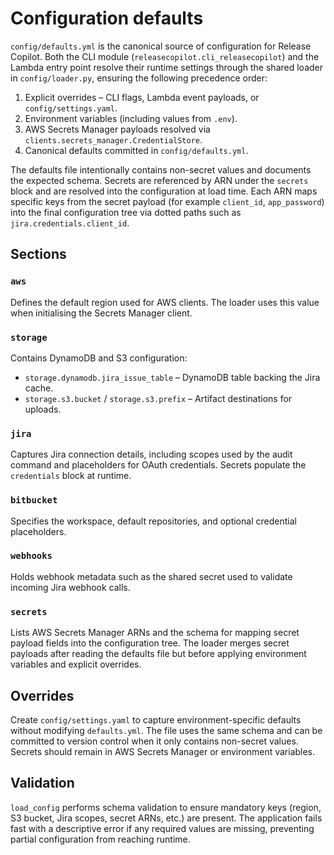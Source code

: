 # Configuration defaults

`config/defaults.yml` is the canonical source of configuration for Release Copilot.
Both the CLI module (`releasecopilot.cli_releasecopilot`) and the Lambda entry point resolve their runtime settings
through the shared loader in `config/loader.py`, ensuring the following
precedence order:

1. Explicit overrides – CLI flags, Lambda event payloads, or `config/settings.yaml`.
2. Environment variables (including values from `.env`).
3. AWS Secrets Manager payloads resolved via `clients.secrets_manager.CredentialStore`.
4. Canonical defaults committed in `config/defaults.yml`.

The defaults file intentionally contains non-secret values and documents the
expected schema. Secrets are referenced by ARN under the `secrets` block and are
resolved into the configuration at load time. Each ARN maps specific keys from
the secret payload (for example `client_id`, `app_password`) into the final
configuration tree via dotted paths such as `jira.credentials.client_id`.

## Sections

### `aws`
Defines the default region used for AWS clients. The loader uses this value when
initialising the Secrets Manager client.

### `storage`
Contains DynamoDB and S3 configuration:

- `storage.dynamodb.jira_issue_table` – DynamoDB table backing the Jira cache.
- `storage.s3.bucket` / `storage.s3.prefix` – Artifact destinations for uploads.

### `jira`
Captures Jira connection details, including scopes used by the audit command and
placeholders for OAuth credentials. Secrets populate the `credentials` block at
runtime.

### `bitbucket`
Specifies the workspace, default repositories, and optional credential
placeholders.

### `webhooks`
Holds webhook metadata such as the shared secret used to validate incoming Jira
webhook calls.

### `secrets`
Lists AWS Secrets Manager ARNs and the schema for mapping secret payload fields
into the configuration tree. The loader merges secret payloads after reading the
defaults file but before applying environment variables and explicit overrides.

## Overrides

Create `config/settings.yaml` to capture environment-specific defaults without
modifying `defaults.yml`. The file uses the same schema and can be committed to
version control when it only contains non-secret values. Secrets should remain
in AWS Secrets Manager or environment variables.

## Validation

`load_config` performs schema validation to ensure mandatory keys (region, S3
bucket, Jira scopes, secret ARNs, etc.) are present. The application fails fast
with a descriptive error if any required values are missing, preventing partial
configuration from reaching runtime.
